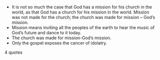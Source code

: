  - It is not so much the case that God has a mission for his church in the world, as that God has a church for his mission in the world. Mission was not made for the church; the church was made for mission – God’s mission.
 - Mission means inviting all the peoples of the earth to hear the music of God’s future and dance to it today.
 - The church was made for mission-God’s mission.
 - Only the gospel exposes the cancer of idolatry.

4 quotes